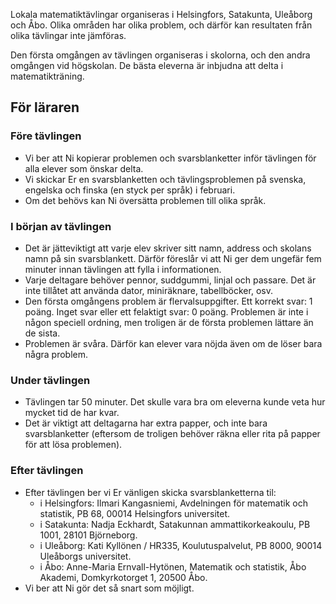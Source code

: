 ---
---

Lokala matematikt&auml;vlingar organiseras i Helsingfors, Satakunta, Ule&aring;borg och &Aring;bo. Olika omr&aring;den har olika problem, och d&auml;rf&ouml;r kan resultaten fr&aring;n olika t&auml;vlingar inte j&auml;mf&ouml;ras.

Den f&ouml;rsta omg&aring;ngen av t&auml;vlingen organiseras i skolorna, och den andra omg&aring;ngen vid h&ouml;gskolan. De b&auml;sta eleverna &auml;r inbjudna att delta i matematiktr&auml;ning.

## F&ouml;r l&auml;raren

### F&ouml;re t&auml;vlingen

* Vi ber att Ni kopierar problemen och svarsblanketter inf&ouml;r
  t&auml;vlingen f&ouml;r alla elever som &ouml;nskar delta.
* Vi skickar Er en svarsblanketten och t&auml;vlingsproblemen p&aring;
  svenska, engelska och finska (en styck per spr&aring;k) i februari.
* Om det beh&ouml;vs kan Ni &ouml;vers&auml;tta problemen till olika
  spr&aring;k.

### I b&ouml;rjan av t&auml;vlingen

* Det &auml;r j&auml;tteviktigt att varje elev skriver sitt namn,
  address och skolans namn p&aring; sin svarsblankett.
  D&auml;rf&ouml;r f&ouml;resl&aring;r vi att Ni ger dem ungef&auml;r
  fem minuter innan t&auml;vlingen att fylla i informationen.
* Varje deltagare beh&ouml;ver pennor, suddgummi, linjal och
  passare. Det &auml;r inte till&aring;tet att anv&auml;nda dator,
  minir&auml;knare, tabellb&ouml;cker, osv.
* Den f&ouml;rsta omg&aring;ngens problem &auml;r flervalsuppgifter.
  Ett korrekt svar: 1 po&auml;ng. Inget svar eller ett felaktigt svar:
  0 po&auml;ng. Problemen &auml;r inte i n&aring;gon speciell
  ordning, men troligen &auml;r de f&ouml;rsta problemen l&auml;ttare
  &auml;n de sista.
* Problemen &auml;r sv&aring;ra. D&auml;rf&ouml;r kan elever vara
  n&ouml;jda &auml;ven om de l&ouml;ser bara n&aring;gra problem.

### Under t&auml;vlingen

* T&auml;vlingen tar 50 minuter. Det skulle vara bra om eleverna kunde
  veta hur mycket tid de har kvar.
* Det &auml;r viktigt att deltagarna har extra papper, och inte bara
  svarsblanketter (eftersom de troligen beh&ouml;ver r&auml;kna eller
  rita p&aring; papper f&ouml;r att l&ouml;sa problemen).

### Efter t&auml;vlingen

* Efter t&auml;vlingen ber vi Er v&auml;nligen skicka svarsblanketterna til:
  * i Helsingfors: Ilmari Kangasniemi, Avdelningen för matematik och statistik, PB 68, 00014 Helsingfors universitet.
  * i Satakunta: Nadja Eckhardt, Satakunnan ammattikorkeakoulu, PB 1001, 28101 Bj&ouml;rneborg.
  * i Ule&aring;borg: Kati Kyll&ouml;nen / HR335, Koulutuspalvelut, PB 8000, 90014 Ule&aring;borgs universitet.
  * i &Aring;bo: Anne-Maria Ernvall-Hyt&ouml;nen, Matematik och statistik, &Aring;bo Akademi, Domkyrkotorget 1, 20500 &Aring;bo.
* Vi ber att Ni g&ouml;r det s&aring; snart som m&ouml;jligt.
